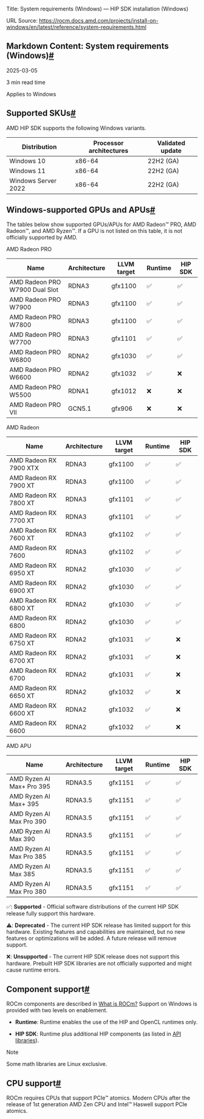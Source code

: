 Title: System requirements (Windows) — HIP SDK installation (Windows)

URL Source: https://rocm.docs.amd.com/projects/install-on-windows/en/latest/reference/system-requirements.html

Markdown Content:
System requirements (Windows)[#](https://rocm.docs.amd.com/projects/install-on-windows/en/latest/reference/system-requirements.html#system-requirements-windows "Link to this heading")
---------------------------------------------------------------------------------------------------------------------------------------------------------------------------------------

2025-03-05

3 min read time

Applies to Windows

Supported SKUs[#](https://rocm.docs.amd.com/projects/install-on-windows/en/latest/reference/system-requirements.html#supported-skus "Link to this heading")
-----------------------------------------------------------------------------------------------------------------------------------------------------------

AMD HIP SDK supports the following Windows variants.

| Distribution | Processor architectures | Validated update |
| --- | --- | --- |
| Windows 10 | x86-64 | 22H2 (GA) |
| Windows 11 | x86-64 | 22H2 (GA) |
| Windows Server 2022 | x86-64 | 22H2 (GA) |

Windows-supported GPUs and APUs[#](https://rocm.docs.amd.com/projects/install-on-windows/en/latest/reference/system-requirements.html#windows-supported-gpus-and-apus "Link to this heading")
---------------------------------------------------------------------------------------------------------------------------------------------------------------------------------------------

The tables below show supported GPUs/APUs for AMD Radeon™ PRO, AMD Radeon™, and AMD Ryzen™. If a GPU is not listed on this table, it is not officially supported by AMD.

AMD Radeon PRO

| Name | Architecture | LLVM target | Runtime | HIP SDK |
| --- | --- | --- | --- | --- |
| AMD Radeon PRO W7900 Dual Slot | RDNA3 | gfx1100 | ✅ | ✅ |
| AMD Radeon PRO W7900 | RDNA3 | gfx1100 | ✅ | ✅ |
| AMD Radeon PRO W7800 | RDNA3 | gfx1100 | ✅ | ✅ |
| AMD Radeon PRO W7700 | RDNA3 | gfx1101 | ✅ | ✅ |
| AMD Radeon PRO W6800 | RDNA2 | gfx1030 | ✅ | ✅ |
| AMD Radeon PRO W6600 | RDNA2 | gfx1032 | ✅ | ❌ |
| AMD Radeon PRO W5500 | RDNA1 | gfx1012 | ❌ | ❌ |
| AMD Radeon PRO VII | GCN5.1 | gfx906 | ❌ | ❌ |

AMD Radeon

| Name | Architecture | LLVM target | Runtime | HIP SDK |
| --- | --- | --- | --- | --- |
| AMD Radeon RX 7900 XTX | RDNA3 | gfx1100 | ✅ | ✅ |
| AMD Radeon RX 7900 XT | RDNA3 | gfx1100 | ✅ | ✅ |
| AMD Radeon RX 7800 XT | RDNA3 | gfx1101 | ✅ | ✅ |
| AMD Radeon RX 7700 XT | RDNA3 | gfx1101 | ✅ | ✅ |
| AMD Radeon RX 7600 XT | RDNA3 | gfx1102 | ✅ | ✅ |
| AMD Radeon RX 7600 | RDNA3 | gfx1102 | ✅ | ✅ |
| AMD Radeon RX 6950 XT | RDNA2 | gfx1030 | ✅ | ✅ |
| AMD Radeon RX 6900 XT | RDNA2 | gfx1030 | ✅ | ✅ |
| AMD Radeon RX 6800 XT | RDNA2 | gfx1030 | ✅ | ✅ |
| AMD Radeon RX 6800 | RDNA2 | gfx1030 | ✅ | ✅ |
| AMD Radeon RX 6750 XT | RDNA2 | gfx1031 | ✅ | ❌ |
| AMD Radeon RX 6700 XT | RDNA2 | gfx1031 | ✅ | ❌ |
| AMD Radeon RX 6700 | RDNA2 | gfx1031 | ✅ | ❌ |
| AMD Radeon RX 6650 XT | RDNA2 | gfx1032 | ✅ | ❌ |
| AMD Radeon RX 6600 XT | RDNA2 | gfx1032 | ✅ | ❌ |
| AMD Radeon RX 6600 | RDNA2 | gfx1032 | ✅ | ❌ |

AMD APU

| Name | Architecture | LLVM target | Runtime | HIP SDK |
| --- | --- | --- | --- | --- |
| AMD Ryzen AI Max+ Pro 395 | RDNA3.5 | gfx1151 | ✅ | ✅ |
| AMD Ryzen AI Max+ 395 | RDNA3.5 | gfx1151 | ✅ | ✅ |
| AMD Ryzen AI Max Pro 390 | RDNA3.5 | gfx1151 | ✅ | ✅ |
| AMD Ryzen AI Max 390 | RDNA3.5 | gfx1151 | ✅ | ✅ |
| AMD Ryzen AI Max Pro 385 | RDNA3.5 | gfx1151 | ✅ | ✅ |
| AMD Ryzen AI Max 385 | RDNA3.5 | gfx1151 | ✅ | ✅ |
| AMD Ryzen AI Max Pro 380 | RDNA3.5 | gfx1151 | ✅ | ✅ |

✅: **Supported** - Official software distributions of the current HIP SDK release fully support this hardware.

⚠️: **Deprecated** - The current HIP SDK release has limited support for this hardware. Existing features and capabilities are maintained, but no new features or optimizations will be added. A future release will remove support.

❌: **Unsupported** - The current HIP SDK release does not support this hardware. Prebuilt HIP SDK libraries are not officially supported and might cause runtime errors.

Component support[#](https://rocm.docs.amd.com/projects/install-on-windows/en/latest/reference/system-requirements.html#component-support "Link to this heading")
-----------------------------------------------------------------------------------------------------------------------------------------------------------------

ROCm components are described in [What is ROCm?](https://rocm.docs.amd.com/en/latest/what-is-rocm.html "(in ROCm Documentation v6.4.1)") Support on Windows is provided with two levels on enablement.

*   **Runtime**: Runtime enables the use of the HIP and OpenCL runtimes only.

*   **HIP SDK**: Runtime plus additional HIP components (as listed in [API libraries](https://rocm.docs.amd.com/en/latest/reference/api-libraries.html "(in ROCm Documentation v6.4.1)")).

Note

Some math libraries are Linux exclusive.

CPU support[#](https://rocm.docs.amd.com/projects/install-on-windows/en/latest/reference/system-requirements.html#cpu-support "Link to this heading")
-----------------------------------------------------------------------------------------------------------------------------------------------------

ROCm requires CPUs that support PCIe™ atomics. Modern CPUs after the release of 1st generation AMD Zen CPU and Intel™ Haswell support PCIe atomics.
